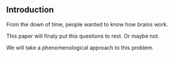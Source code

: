 ## Introduction

From the down of time, people wanted to know how brains work.

This paper will finaly put this questions to rest. Or maybe not.

We will take a phenomenological approach to this problem.

